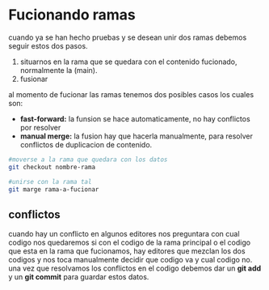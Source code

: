 # Fucionando ramas

cuando ya se han hecho pruebas y se desean unir dos ramas debemos seguir estos dos pasos.

1. situarnos en la rama que se quedara con el contenido fucionado, normalmente la (main).
2. fusionar

al momento de fucionar las ramas tenemos dos posibles casos los cuales son:

+ **fast-forward:** la funsion se hace automaticamente, no hay conflictos por resolver
+ **manual merge:** la fusion hay que hacerla manualmente, para resolver conflictos de duplicacion de contenido.

```bash
#moverse a la rama que quedara con los datos
git checkout nombre-rama

#unirse con la rama tal
git marge rama-a-fucionar
```

## conflictos

cuando hay un conflicto en algunos editores nos preguntara con cual codigo nos quedaremos si con el codigo de la rama principal o el codigo que esta en la rama que fucionamos, hay editores que mezclan los dos codigos y nos toca manualmente decidir que codigo va y cual codigo no. una vez que resolvamos los conflictos en el codigo debemos dar un **git add** y un **git commit** para guardar estos datos.

